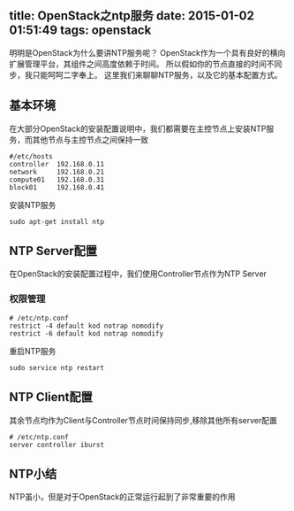 title: OpenStack之ntp服务
date: 2015-01-02 01:51:49
tags: openstack
---

明明是OpenStack为什么要讲NTP服务呢？ OpenStack作为一个具有良好的横向扩展管理平台，其组件之间高度依赖于时间。 所以假如你的节点直接的时间不同步，我只能呵呵二字奉上。 这里我们来聊聊NTP服务，以及它的基本配置方式。

<!--more-->

## 基本环境

在大部分OpenStack的安装配置说明中，我们都需要在主控节点上安装NTP服务，而其他节点与主控节点之间保持一致

```
#/etc/hosts
controller  192.168.0.11
network     192.168.0.21
compute01   192.168.0.31
block01     192.168.0.41
```

安装NTP服务

```
sudo apt-get install ntp
```
## NTP Server配置

在OpenStack的安装配置过程中，我们使用Controller节点作为NTP Server

### 权限管理

```
# /etc/ntp.conf
restrict -4 default kod notrap nomodify
restrict -6 default kod notrap nomodify
```

重启NTP服务

```
sudo service ntp restart
```

## NTP Client配置

其余节点均作为Client与Controller节点时间保持同步,移除其他所有server配置

```
# /etc/ntp.conf
server controller iburst
```

## NTP小结

NTP虽小，但是对于OpenStack的正常运行起到了非常重要的作用
